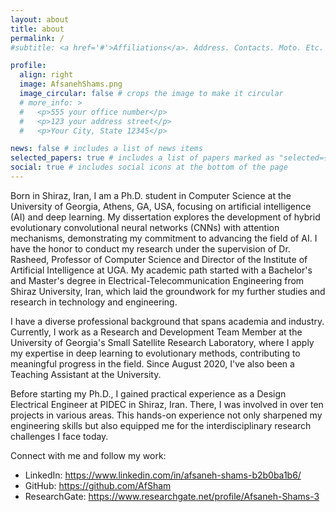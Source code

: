 ```yaml
---
layout: about
title: about
permalink: /
#subtitle: <a href='#'>Affiliations</a>. Address. Contacts. Moto. Etc.

profile:
  align: right
  image: AfsanehShams.png
  image_circular: false # crops the image to make it circular
  # more_info: >
  #   <p>555 your office number</p>
  #   <p>123 your address street</p>
  #   <p>Your City, State 12345</p>

news: false # includes a list of news items
selected_papers: true # includes a list of papers marked as "selected={true}"
social: true # includes social icons at the bottom of the page
---
```



Born in Shiraz, Iran, I am a Ph.D. student in Computer Science at the University of Georgia, Athens, GA, USA, focusing on artificial intelligence (AI) and deep learning. My dissertation explores the development of hybrid evolutionary convolutional neural networks (CNNs) with attention mechanisms, demonstrating my commitment to advancing the field of AI. I have the honor to conduct my research under the supervision of Dr. Rasheed, Professor of Computer Science and Director of the Institute of Artificial Intelligence at UGA. My academic path started with a Bachelor's and Master's degree in Electrical-Telecommunication Engineering from Shiraz University, Iran, which laid the groundwork for my further studies and research in technology and engineering.

I have a diverse professional background that spans academia and industry. Currently, I work as a Research and Development Team Member at the University of Georgia's Small Satellite Research Laboratory, where I apply my expertise in deep learning to evolutionary methods, contributing to meaningful progress in the field. Since August 2020, I've also been a Teaching Assistant at the University.

Before starting my Ph.D., I gained practical experience as a Design Electrical Engineer at PIDEC in Shiraz, Iran. There, I was involved in over ten projects in various areas. This hands-on experience not only sharpened my engineering skills but also equipped me for the interdisciplinary research challenges I face today.

Connect with me and follow my work:

- LinkedIn: https://www.linkedin.com/in/afsaneh-shams-b2b0ba1b6/
- GitHub: https://github.com/AfSham
- ResearchGate: https://www.researchgate.net/profile/Afsaneh-Shams-3



